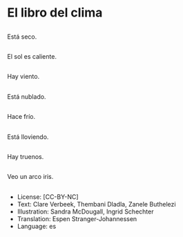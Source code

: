# El libro del clima

##
Está seco.

##
El sol es caliente.

##
Hay viento.

##
Está nublado.

##
Hace frío.

##
Está lloviendo.

##
Hay truenos.

##
Veo un arco iris.

##
* License: [CC-BY-NC]
* Text: Clare Verbeek, Thembani Dladla, Zanele Buthelezi
* Illustration: Sandra McDougall, Ingrid Schechter
* Translation: Espen Stranger-Johannessen
* Language: es
